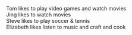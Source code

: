 Tom likes to play video games and watch movies<br />
Jing likes to watch movies<br />
Steve likes to play soccer & tennis<br />
Elizabeth likes listen to music and craft and cook
